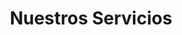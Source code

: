 ---
templateKey: 'servicios-page'
path: /servicios
title: Nuestros Servicios
servicios:
  - titulo: Automation
    descripcion: >-
      Soluciones de automatización de procesos, consiguiendo productos de gran valor como la implementación de domótica en un hogar.
  - titulo: Realidad Mixta
    descripcion: >-
      Es la evolución de la Realidad Aumentada. Creamos juegos y aplicaciones añadiendo los beneficios de la Realidad Virtual.
  - titulo: Web Apps
    descripcion: >-
      Nuestros trabajos podrán abarcar desde todo el diseño y el desarrollo, de forma que te garantizamos el más estricto cumplimiento de estándares y uso eficiente de las últimas tecnologías.
  - titulo: Android & iOS
    descripcion: >-
      Analizamos tu proyecto y buscamos la tecnología que más se adapte a tu requerimiento y presupuesto. Apps y juegos desarrollados desde el UX hasta su publicación. También brindamos varios tipos de mantenimiento y soporte de acuerdo a tus necesidades.
  - titulo: e-Commerce
    descripcion: >-
      Entendemos que para vender algo, necesitas lograr llegar a tus clientes. Por ello, con nuestras soluciones en e-Commerce, permitirás que tu producto se conozca en varios canales de venta a la vez. A su vez, podrás conocer mejor quien es tu consumidor, enfocando así tus recursos en hacer crecer tu marca.
  - titulo: Hosting & Cloud
    descripcion: >-
      Nuestros servicios son ofrecidos con servidores de última generación, administrados por el propio equipo de XL que van de la mano con el mejor soporte técnico evolutivo y que estará siempre atento a brindarte un soporte 24x7 de mínimo riesgo.
  - titulo: Juego Publicitarios
    descripcion: >-
      Transformamos tu idea creativa en una propuesta interesante y real para lograr una campaña novedosa y que te permita maximizar la exposición y llegada de tu marca.
  - titulo: Realidad Virtual
    descripcion: >-
     Creamos experiencias interactivas a través de modelados 3D y un entorno de programación, basándonos en técnicas de inmersión y simulación de situaciones gráficas realísticas. Disponible para Smartphones y tabletas Android & iOS.
---